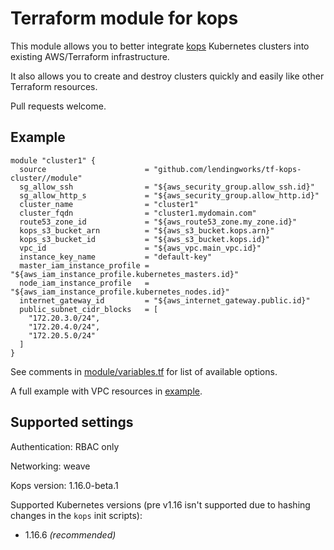 # Terraform module for kops

This module allows you to better integrate [kops](https://github.com/kubernetes/kops) Kubernetes clusters into existing AWS/Terraform infrastructure.

It also allows you to create and destroy clusters quickly and easily like other Terraform resources.

Pull requests welcome.

## Example

```hcl
module "cluster1" {
  source                      = "github.com/lendingworks/tf-kops-cluster//module"
  sg_allow_ssh                = "${aws_security_group.allow_ssh.id}"
  sg_allow_http_s             = "${aws_security_group.allow_http.id}"
  cluster_name                = "cluster1"
  cluster_fqdn                = "cluster1.mydomain.com"
  route53_zone_id             = "${aws_route53_zone.my_zone.id}"
  kops_s3_bucket_arn          = "${aws_s3_bucket.kops.arn}"
  kops_s3_bucket_id           = "${aws_s3_bucket.kops.id}"
  vpc_id                      = "${aws_vpc.main_vpc.id}"
  instance_key_name           = "default-key"
  master_iam_instance_profile = "${aws_iam_instance_profile.kubernetes_masters.id}"
  node_iam_instance_profile   = "${aws_iam_instance_profile.kubernetes_nodes.id}"
  internet_gateway_id         = "${aws_internet_gateway.public.id}"
  public_subnet_cidr_blocks   = [
    "172.20.3.0/24",
    "172.20.4.0/24",
    "172.20.5.0/24"
  ]
}
```

See comments in [module/variables.tf](module/variables.tf) for list of available options.

A full example with VPC resources in [example](example).

## Supported settings

Authentication: RBAC only

Networking: weave

Kops version: 1.16.0-beta.1

Supported Kubernetes versions (pre v1.16 isn't supported due to hashing changes in the `kops` init scripts):
  - 1.16.6 _(recommended)_
